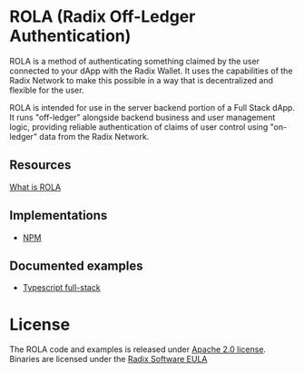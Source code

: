 # ROLA (Radix Off-Ledger Authentication)

ROLA is a method of authenticating something claimed by the user connected to your dApp with the Radix Wallet. It uses the capabilities of the Radix Network to make this possible in a way that is decentralized and flexible for the user.

ROLA is intended for use in the server backend portion of a Full Stack dApp. It runs "off-ledger" alongside backend business and user management logic, providing reliable authentication of claims of user control using "on-ledger" data from the Radix Network.

## Resources

[What is ROLA](https://docs-babylon.radixdlt.com/main/frontend/rola.html)

## Implementations

- [NPM](https://www.npmjs.com/package/@radixdlt/rola)

## Documented examples

- [Typescript full-stack](/examples/typescript-full-stack/README.md)

# License

The ROLA code and examples is released under [Apache 2.0 license](LICENSE). Binaries are licensed under the [Radix Software EULA](http://www.radixdlt.com/terms/genericEULA)